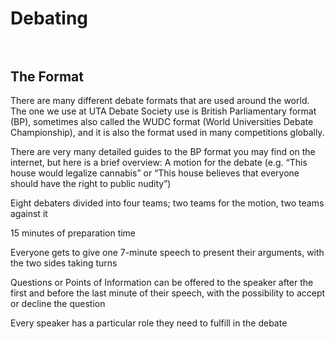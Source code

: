 # Debating<br><br>

## The Format 

There are many different debate formats that are used around the world. The one we use at UTA Debate Society use is British Parliamentary format (BP), sometimes also called the WUDC format (World Universities Debate Championship), and it is also the format used in many competitions globally. 

There are very many detailed guides to the BP format you may find on the internet, but here is a brief overview: 
A motion for the debate (e.g. “This house would legalize cannabis” or “This house believes that everyone should have the right to public nudity”) 

Eight debaters divided into four teams; two teams for the motion, two teams against it

15 minutes of preparation time

Everyone gets to give one 7-minute speech to present their arguments, with the two sides taking turns 

Questions or Points of Information can be offered to the speaker after the first and before the last minute of their speech, with the possibility to accept or decline the question 

Every speaker has a particular role they need to fulfill in the debate
